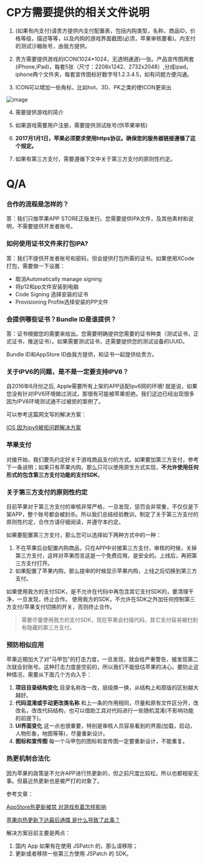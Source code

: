 # CP方需要提供的相关文件说明

1. (如果有内支付)请贵方提供内支付配置表，包括内购类型，名称，商品ID，价格等级，描述等等，以及内购的游戏界面截图(必须，苹果审核要看)。内支付的测试沙箱账号，由我方提供。

2. 贵方需要提供游戏的ICON(1024*1024，无透明通道)一张。产品宣传图两套(iPhone,iPad)，每套5张（尺寸：2208x1242、2732x2048）,分成ipad，iphone两个文件夹，每套宣传图标好数字号1.2.3.4.5，如有问题方便沟通。

3. ICON可以增加一些角标，比如hot、3D、PK之类的使ICON更突出

 ![image](http://tools.asostar.com/assets/img/Picture1.png)

4. 需要提供游戏的简介

5. 如果游戏需要用户注册，需要提供测试账号(供苹果审核)

6. **2017月1月1日，苹果必须要求使用https协议。确保您的服务器链接遵循了这个规定。**

7. 如果有第三方支付，需要遵循下文中关于第三方支付的原则性约定。


# Q/A

### 合作的流程是怎样的？

答：我们只做苹果APP STORE正版发行。您需要提供IPA文件，及其他素材和说明，不需要提供开发者账号。

### 如何使用证书文件来打包IPA?

答：我们不提供开发者账号和密码，但会提供打包所需的证书。如果使用XCode打包，需要做一下设置：

* 取消Automatically manage signing
* 将p12和pp文件安装到电脑
* Code Signing 选择安装的证书
* Provisioning Profile选择安装的PP文件

### 会提供哪些证书？Bundle ID是谁提供？

答：证书根据您的需要来给出。您需要明确提供您需要的证书种类（测试证书，正式证书，推送证书）。如果需要测试证书，还需要提供您的测试设备的UUID。

Bundle ID和AppStore ID由我方提供，和证书一起提供给贵方。

### 关于IPV6的问题，是不是一定要支持IPV6？

自2016年6月份之后, Apple需要所有上架的APP适配Ipv6网的环境! 就是说，如果您没有针对IPV6环境做过测试，那很有可能被苹果拒绝。我们这边已经出现很多因为IPV6环境测试通不过被拒的案例了。

可以参考这篇网文写的解决方案：

[IOS 因为ipv6被拒问题解决方案](http://blog.csdn.net/lk623177086/article/details/52273863)

### 苹果支付

对接开始，我们要先约定好关于游戏商品支付的方式。如果要加第三方支付，参考下一条说明；如果只有苹果内购，那么只可以使用原生方式实现，**不允许使用任何形式的包含第三方支付功能的支付SDK**。

### 关于第三方支付的原则性约定

目前苹果对于第三方支付的审核非常严格，一旦发现，惩罚会非常重，不仅仅是下架APP，整个账号都会被封杀。所以我们总结经验教训，制定了关于第三方支付的原则性约定，合作方请仔细阅读，并遵守本约定。

如果要配置第三方支付，那么您可以选择如下两种方式中的一种：

1. 不在苹果后台配置内购商品，只在APP中对接第三方支付，审核的时候，关掉第三方支付，这样对苹果而言这是一个免费应用，是安全的。上线后，再把第三方支付打开。
2. 如果配置了苹果内购，那么提审的时候显示苹果内购，上线之后切换到第三方支付。

如果使用我方的支付SDK，是不允许在代码中再包含其它支付SDK的，要清理干净，一旦发现，终止合作。
使用我方的SDK，不允许在SDK之外加任何控制第三方支付/苹果支付切换的开关，否则终止合作。

> 需要尽量使用我方的支付SDK，现在苹果会扫描代码，其它支付容易被扫到有隐藏的第三方支付。

### 预防相似应用

苹果近期加大了对"马甲包"的打击力度，一旦发现，就会给严重警告，被发现第二次就会封账号。这种打击力度是空前的，所以我们不能低估苹果的决心。要防止这种情况，需要从下面几个方向入手：

1. **项目目录结构变化** 目录名称改一改，层级换一换，从结构上和原版的区别越大越好。
2. **代码混淆或手动更改类名称** 和上一条的作用相同，尽量和原有文件区分开，改改名，改改代码结构，也可以借助工具对代码进行一些随机混淆(不影响功能的前提下)。
3. **UI界面变化** 这一点也很重要，特别是审核人员容易看到的界面(加载，启动，人物形象，地图等等)，尽量重新设计。
4. **图标和宣传图** 每一个马甲包的图标和宣传图一定要重新设计，不能重复。

### 热更机制合法化

因为苹果的政策是不允许APP进行热更新的，但之前尺度比较松，所以也都相安无事。但最近热更新也是被严打的对象了。

参考文章：

[AppStore热更新被禁 对游戏有着怎样影响](http://www.72g.com/news/165444.html)

[苹果向热更新下达最后通牒 是什么导致了此事？](http://tech.163.com/17/0309/13/CF3EPTS900097U7R.html)

解决方案目前主要是两点：

1. 国内 App 如果有在使用 JSPatch 的，那么请移除；
2. 更新或者移除一些第三方使用 JSPatch 的 SDK。
